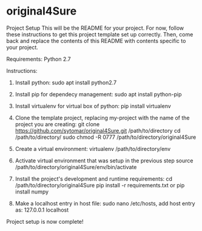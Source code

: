 # original4Sure

Project Setup
This will be the README for your project. For now, follow these instructions to get this project template set up correctly. Then, come back and replace the contents of this README with contents specific to your project.

Requirements:
	Python 2.7

Instructions:
1) Install python:
sudo apt install python2.7

2) Install pip for dependecy management:
sudo apt install python-pip

3) Install virtualenv for virtual box of python:
pip install virtualenv

4) Clone the template project, replacing my-project with the name of the project you are creating:
git clone https://github.com/sytomar/original4Sure.git /path/to/directory
cd /path/to/directory/
sudo chmod -R 0777 /path/to/directory/original4Sure

5) Create a virtual environment:
virtualenv /path/to/directory/env

6) Activate virtual environment that was setup in the previous step
source /path/to/directory/original4Sure/env/bin/activate

7) Install the project's development and runtime requirements:
cd /path/to/directory/original4Sure
pip install -r requirements.txt
	or
pip install numpy

8) Make a localhost entry in host file:
  sudo nano /etc/hosts, add host entry as: 127.0.0.1 localhost

Project setup is now complete!





